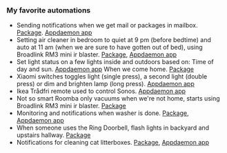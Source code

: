 ### My favorite automations
* Sending notifications when we get mail or packages in mailbox. [Package](https://github.com/isabellaalstrom/home-assistant-config/blob/master/packages/mailbox.yaml). [Appdaemon app](https://github.com/isabellaalstrom/home-assistant-config/tree/master/appdaemon/apps/mailbox)
* Setting air cleaner in bedroom to quiet at 9 pm (before bedtime) and auto at 11 am (when we are sure to have gotten out of bed), using Broadlink RM3 mini ir blaster. [Package](https://github.com/isabellaalstrom/home-assistant-config/blob/master/packages/air_cleaner.yaml), [Appdaemon app](https://github.com/isabellaalstrom/home-assistant-config/tree/master/appdaemon/apps/air_cleaner)
* Set light status on a few lights inside and outdoors based on:
  Time of day and sun. [Appdaemon app](https://github.com/isabellaalstrom/home-assistant-config/blob/master/appdaemon/apps/lights/light_schedule.py)
  When we come home. [Package](https://github.com/isabellaalstrom/home-assistant-config/blob/master/packages/lights_at_presence.yaml)
* Xiaomi switches toggles light (single press), a second light (double press) or dim and brighten lamp (long press). [Appdaemon app](https://github.com/isabellaalstrom/home-assistant-config/blob/master/appdaemon/apps/switches/xiaomi_switch.py)
* Ikea Trådfri remote used to control Sonos. [Appdaemon app](https://github.com/isabellaalstrom/home-assistant-config/blob/master/appdaemon/apps/switches/sonos_remote.py)
* Not so smart Roomba only vacuums when we're not home, starts using Broadlink RM3 mini ir blaster. [Package](https://github.com/isabellaalstrom/home-assistant-config/blob/master/packages/roomba.yaml)
* Monitoring and notifications when washer is done. [Package](https://github.com/isabellaalstrom/home-assistant-config/blob/master/packages/laundry_washing_machine.yaml), [Appdaemon app](https://github.com/isabellaalstrom/home-assistant-config/tree/master/appdaemon/apps/laundry)
* When someone uses the Ring Doorbell, flash lights in backyard and upstairs hallway. [Package](https://github.com/isabellaalstrom/home-assistant-config/blob/master/packages/ring_doorbell.yaml)
* Notifications for cleaning cat litterboxes. [Package](https://github.com/isabellaalstrom/home-assistant-config/blob/master/packages/litterboxes.yaml), [Appdaemon app](https://github.com/isabellaalstrom/home-assistant-config/tree/master/appdaemon/apps/cats)
